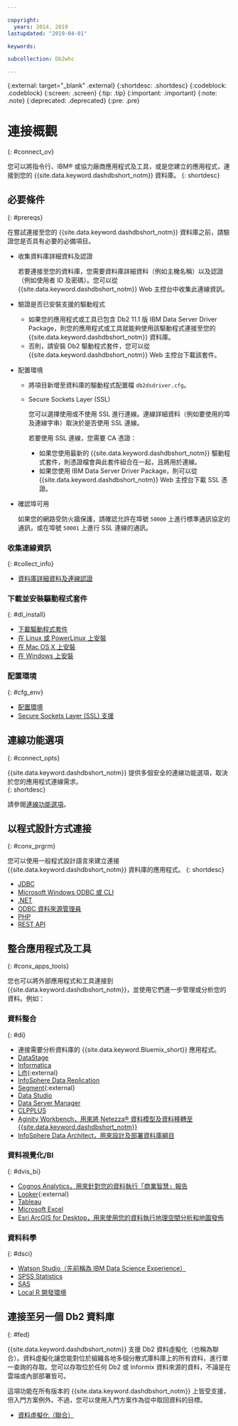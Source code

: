 ```yaml
---

copyright:
  years: 2014, 2019
lastupdated: "2019-04-01"

keywords:

subcollection: Db2whc

---
```


<!-- Attribute definitions --> 
{:external: target="_blank" .external}
{:shortdesc: .shortdesc}
{:codeblock: .codeblock}
{:screen: .screen}
{:tip: .tip}
{:important: .important}
{:note: .note}
{:deprecated: .deprecated}
{:pre: .pre}

# 連接概觀
{: #connect_ov}

您可以將指令行、IBM® 或協力廠商應用程式及工具，或是您建立的應用程式，連接到您的 {{site.data.keyword.dashdbshort_notm}} 資料庫。
{: shortdesc}

## 必要條件
{: #prereqs}

在嘗試連接至您的 {{site.data.keyword.dashdbshort_notm}} 資料庫之前，請驗證您是否具有必要的必備項目。 

- 收集資料庫詳細資料及認證

   若要連接至您的資料庫，您需要資料庫詳細資料（例如主機名稱）以及認證（例如使用者 ID 及密碼）。您可以從 {{site.data.keyword.dashdbshort_notm}} Web 主控台中收集此連線資訊。

- 驗證是否已安裝支援的驅動程式

   - 如果您的應用程式或工具已包含 Db2 11.1 版 IBM Data Server Driver Package，則您的應用程式或工具就能夠使用該驅動程式連接至您的 {{site.data.keyword.dashdbshort_notm}} 資料庫。
   - 否則，請安裝 Db2 驅動程式套件，您可以從 {{site.data.keyword.dashdbshort_notm}} Web 主控台下載該套件。

- 配置環境

  - 將項目新增至資料庫的驅動程式配置檔 `db2dsdriver.cfg`。
  - Secure Sockets Layer (SSL)

    您可以選擇使用或不使用 SSL 進行連線。連線詳細資料（例如要使用的埠及連線字串）取決於是否使用 SSL 連線。

    若要使用 SSL 連線，您需要 CA 憑證：
    - 如果您使用最新的 {{site.data.keyword.dashdbshort_notm}} 驅動程式套件，則憑證檔會與此套件組合在一起，且將用於連線。
    - 如果您使用 IBM Data Server Driver Package，則可以從 {{site.data.keyword.dashdbshort_notm}} Web 主控台下載 SSL 憑證。

- 確認埠可用

   如果您的網路受防火牆保護，請確認允許在埠號 `50000` 上進行標準通訊協定的通訊，或在埠號 `50001` 上進行 SSL 連線的通訊。

<!-- Before you can connect to your {{site.data.keyword.dashdbshort_notm}} database, verify that you completed downloading and installing the necessary components on the prerequisites checklist: 

- [Prerequisites checklist](prereqs.html) -->

### 收集連線資訊
{: #collect_info}

- [資料庫詳細資料及連線認證](/docs/services/Db2whc/connecting?topic=Db2whc-db_details_cxn_creds#db_details_cxn_creds)

### 下載並安裝驅動程式套件
{: #dl_install}

- [下載驅動程式套件](/docs/services/Db2whc/connecting?topic=Db2whc-dr_pkg#dr_pkg)
- [在 Linux 或 PowerLinux 上安裝](/docs/services/Db2whc/connecting?topic=Db2whc-install_dr_pkg_linux#install_dr_pkg_linux)
- [在 Mac OS X 上安裝](/docs/services/Db2whc/connecting?topic=Db2whc-install_dr_pkg_mac#install_dr_pkg_mac)
- [在 Windows 上安裝](/docs/services/Db2whc/connecting?topic=Db2whc-install_dr_pkg_windows#install_dr_pkg_windows)

### 配置環境
{: #cfg_env}

- [配置環境](/docs/services/Db2whc/connecting?topic=Db2whc-cfg_loc_env#cfg_loc_env)
- [Secure Sockets Layer (SSL) 支援](/docs/services/Db2whc/connecting?topic=Db2whc-ssl_support#ssl_support)

## 連線功能選項
{: #connect_opts}

{{site.data.keyword.dashdbshort_notm}} 提供多個安全的連線功能選項，取決於您的應用程式連線需求。  
{: shortdesc}

請參閱[連線功能選項](/docs/services/Db2whc/connecting?topic=Db2whc-connect_options#connect_options)。

## 以程式設計方式連接
{: #conx_prgrm}

您可以使用一般程式設計語言來建立連接 {{site.data.keyword.dashdbshort_notm}} 資料庫的應用程式。
{: shortdesc}

- [JDBC](/docs/services/Db2whc/connecting?topic=Db2whc-con_prog_jdbc#con_prog_jdbc)
- [Microsoft Windows ODBC 或 CLI](/docs/services/Db2whc/connecting?topic=Db2whc-con_prog_odbc_cli#con_prog_odbc_cli)
- [.NET](/docs/services/Db2whc/connecting?topic=Db2whc-con_prog_net#con_prog_net)
- [ODBC 資料來源管理員](/docs/services/Db2whc/connecting?topic=Db2whc-con_prog_odbc_dsa#con_prog_odbc_dsa)
- [PHP](/docs/services/Db2whc/connecting?topic=Db2whc-con_prog_php#con_prog_php)
- [REST API](/docs/services/Db2whc/connecting?topic=Db2whc-con_rest_api#con_rest_api)
<!-- - [C++]() -->
<!-- - [Java]() -->
<!-- - [Node.js]() -->
<!-- - [Perl]() -->
<!-- - [Python]() -->

## 整合應用程式及工具
{: #conx_apps_tools}

您也可以將外部應用程式和工具連接到 {{site.data.keyword.dashdbshort_notm}}，並使用它們進一步管理或分析您的資料。例如：

### 資料整合
{: #di}

- 連接需要分析資料庫的 {{site.data.keyword.Bluemix_short}} 應用程式。
- [DataStage](/docs/services/Db2whc/connecting?topic=Db2whc-data_int#datastage)
- [Informatica](/docs/services/Db2whc/connecting?topic=Db2whc-data_int#informatica)
- [Lift](https://www.lift-cli.cloud.ibm.com/#docs){:external}
- [InfoSphere Data Replication](/docs/services/Db2whc/connecting?topic=Db2whc-data_int#idr)
- [Segment](https://segment.com/docs/destinations/db2/){:external}
- [Data Studio](/docs/services/Db2whc/connecting?topic=Db2whc-data_int#data_studio)
- [Data Server Manager](/docs/services/Db2whc/connecting?topic=Db2whc-data_int#dsm)
- [CLPPLUS](/docs/services/Db2whc/connecting?topic=Db2whc-data_int#clpplus)
- [Aginity Workbench，用來將 Netezza® 資料模型及資料移轉至 {{site.data.keyword.dashdbshort_notm}}](/docs/services/Db2whc/connecting?topic=Db2whc-data_int#aginity_wb)
- [InfoSphere Data Architect，用來設計及部署資料庫綱目](/docs/services/Db2whc/connecting?topic=Db2whc-data_int#ida)

### 資料視覺化/BI
{: #dvis_bi}

- [Cognos Analytics，用來針對您的資料執行「商業智慧」報告](/docs/services/Db2whc/connecting?topic=Db2whc-data_vis_bi#cognos)
- [Looker](https://docs.looker.com/setup-and-management/connecting-to-db){:external}
- [Tableau](/docs/services/Db2whc/connecting?topic=Db2whc-data_vis_bi#tableau)
- [Microsoft Excel](/docs/services/Db2whc/connecting?topic=Db2whc-data_vis_bi#excel)
- [Esri ArcGIS for Desktop，用來使用您的資料執行地理空間分析和地圖發佈](/docs/services/Db2whc/connecting?topic=Db2whc-data_vis_bi#esri_arcgis)

### 資料科學
{: #dsci}

- [Watson Studio（先前稱為 IBM Data Science Experience）](/docs/services/Db2whc/connecting?topic=Db2whc-ds#watson_studio)
- [SPSS Statistics](/docs/services/Db2whc/connecting?topic=Db2whc-ds#spss_stats)
- [SAS](/docs/services/Db2whc/connecting?topic=Db2whc-ds#sas)
- [Local R 開發環境](/docs/services/Db2whc/connecting?topic=Db2whc-ds#r_dev_env)

## 連接至另一個 Db2 資料庫
{: #fed}

{{site.data.keyword.dashdbshort_notm}} 支援 Db2 資料虛擬化（也稱為聯合）。資料虛擬化讓您能對位於組織各地多個分散式庫料庫上的所有資料，進行單一查詢的存取。您可以存取位於任何 Db2 或 Informix 資料來源的資料，不論是在雲端或內部部署皆可。
 

這項功能在所有版本的 {{site.data.keyword.dashdbshort_notm}} 上皆受支援，但入門方案例外。不過，您可以使用入門方案作為從中取回資料的目標。

- [資料虛擬化（聯合）](/docs/services/Db2whc?topic=Db2whc-data_virt_fed#data_virt_fed)


